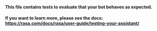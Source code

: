 #### This file contains tests to evaluate that your bot behaves as expected.
#### If you want to learn more, please see the docs: https://rasa.com/docs/rasa/user-guide/testing-your-assistant/


